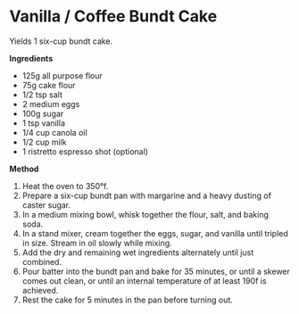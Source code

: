 # Vanilla / Coffee Bundt Cake

Yields 1 six-cup bundt cake.

**Ingredients**

* 125g all purpose flour
* 75g cake flour
* 1/2 tsp salt
* 2 medium eggs
* 100g sugar
* 1 tsp vanilla
* 1/4 cup canola oil
* 1/2 cup milk
* 1 ristretto espresso shot (optional)

**Method**

1. Heat the oven to 350&deg;f.
2. Prepare a six-cup bundt pan with margarine and a heavy dusting of caster sugar.
3. In a medium mixing bowl, whisk together the flour, salt, and baking soda.
4. In a stand mixer, cream together the eggs, sugar, and vanilla until tripled in size. Stream in oil slowly while mixing.
5. Add the dry and remaining wet ingredients alternately until just combined.
6. Pour batter into the bundt pan and bake for 35 minutes, or until a skewer comes out clean, or until an internal temperature of at least 190f is achieved.
7. Rest the cake for 5 minutes in the pan before turning out.


